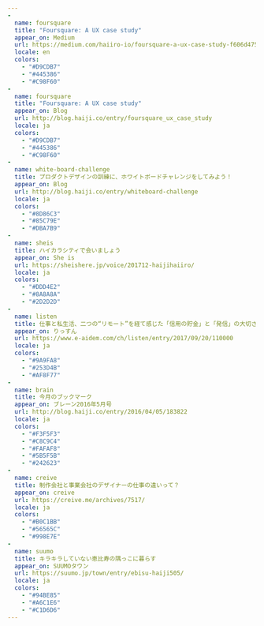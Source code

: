 ```yaml
---
-
  name: foursquare
  title: "Foursquare: A UX case study"
  appear_on: Medium
  url: https://medium.com/haiiro-io/foursquare-a-ux-case-study-f606d4757d9b
  locale: en
  colors:
    - "#D9CDB7"
    - "#445386"
    - "#C98F60"
-
  name: foursquare
  title: "Foursquare: A UX case study"
  appear_on: Blog
  url: http://blog.haiji.co/entry/foursquare_ux_case_study
  locale: ja
  colors:
    - "#D9CDB7"
    - "#445386"
    - "#C98F60"
-
  name: white-board-challenge
  title: プロダクトデザインの訓練に、ホワイトボードチャレンジをしてみよう！
  appear_on: Blog
  url: http://blog.haiji.co/entry/whiteboard-challenge
  locale: ja
  colors:
    - "#8D86C3"
    - "#85C79E"
    - "#DBA7B9"
-
  name: sheis
  title: ハイカラシティで会いましょう
  appear_on: She is
  url: https://sheishere.jp/voice/201712-haijihaiiro/
  locale: ja
  colors:
    - "#DDD4E2"
    - "#8A8A8A"
    - "#2D2D2D"
-
  name: listen
  title: 仕事と私生活、二つの“リモート”を経て感じた「信用の貯金」と「発信」の大切さ
  appear_on: りっすん
  url: https://www.e-aidem.com/ch/listen/entry/2017/09/20/110000
  locale: ja
  colors:
    - "#9A9FA8"
    - "#253D4B"
    - "#AF8F77"
-
  name: brain
  title: 今月のブックマーク
  appear_on: ブレーン2016年5月号
  url: http://blog.haiji.co/entry/2016/04/05/183822
  locale: ja
  colors:
    - "#F3F5F3"
    - "#C8C9C4"
    - "#FAFAF8"
    - "#5B5F5B"
    - "#242623"
-
  name: creive
  title: 制作会社と事業会社のデザイナーの仕事の違いって？
  appear_on: creive
  url: https://creive.me/archives/7517/
  locale: ja
  colors:
    - "#B0C1BB"
    - "#56565C"
    - "#998E7E"
-
  name: suumo
  title: キラキラしていない恵比寿の隅っこに暮らす
  appear_on: SUUMOタウン
  url: https://suumo.jp/town/entry/ebisu-haiji505/
  locale: ja
  colors:
    - "#94BE85"
    - "#A6C1E6"
    - "#C1D6D6"
---
```

